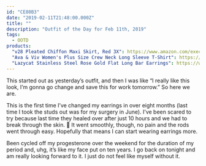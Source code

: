 ```yaml
---
id: "CE80B3"
date: "2019-02-11T21:48:00.000Z"
title: ""
description: "Outfit of the Day for Feb 11th, 2019"
tags:
  - OOTD
products:
  "v28 Pleated Chiffon Maxi Skirt, Red 3X": https://www.amazon.com/exec/obidos/ASIN/B01B15HNGQ/curvyandtrans-20
  "Ava & Viv Women's Plus Size Crew Neck Long Sleeve T-Shirt": https://www.target.com/p/women-s-plus-size-crew-neck-long-sleeve-t-shirt-ava-viv-153/-/A-53915057
  "Lazycat Stainless Steel Rose Gold Flat Long Bar Earrings": https://www.amazon.com/exec/obidos/ASIN/B0799L6ZL2/curvyandtrans-20
---
```

This started out as yesterday’s outfit, and then I was like “I really like this look, I’m gonna go change and save this for work tomorrow.” So here we are.

This is the first time I’ve changed my earrings in over eight months (last time I took the studs out was for my surgery in June). I’ve been scared to try because last time they healed over after just 10 hours and we had to break through the skin. 😬 It went smoothly, though, no pain and the rods went through easy. Hopefully that means I can start wearing earrings more.

Been cycled off my progesterone over the weekend for the duration of my period and, uhg, it’s like my face put on ten years. I go back on tonight and am really looking forward to it. I just do not feel like myself without it.
